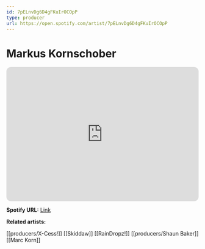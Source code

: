 ```yaml
---
id: 7pELnvDg6D4gFKuIrOCOpP
type: producer
url: https://open.spotify.com/artist/7pELnvDg6D4gFKuIrOCOpP
---
```

# Markus Kornschober

<iframe style="border-radius:12px" src="https://open.spotify.com/embed/artist/7pELnvDg6D4gFKuIrOCOpP" width="100%" height="352" frameBorder="0" allowfullscreen="" allow="autoplay; clipboard-write; encrypted-media; fullscreen; picture-in-picture" loading="lazy"></iframe>

**Spotify URL:** [Link](https://open.spotify.com/artist/7pELnvDg6D4gFKuIrOCOpP)

**Related artists:**

[[producers/X-Cess!]]
[[Skiddaw]]
[[RainDropz!]]
[[producers/Shaun Baker]]
[[Marc Korn]]
